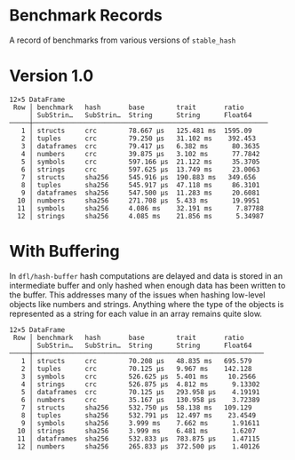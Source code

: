 # Benchmark Records

A record of benchmarks from various versions of `stable_hash`

# Version 1.0

```
12×5 DataFrame
 Row │ benchmark   hash       base        trait       ratio
     │ SubStrin…   SubStrin…  String      String      Float64
─────┼───────────────────────────────────────────────────────────
   1 │ structs     crc        78.667 μs   125.481 ms  1595.09
   2 │ tuples      crc        79.250 μs   31.102 ms    392.453
   3 │ dataframes  crc        79.417 μs   6.382 ms      80.3635
   4 │ numbers     crc        39.875 μs   3.102 ms      77.7842
   5 │ symbols     crc        597.166 μs  21.122 ms     35.3705
   6 │ strings     crc        597.625 μs  13.749 ms     23.0063
   7 │ structs     sha256     545.916 μs  190.883 ms   349.656
   8 │ tuples      sha256     545.917 μs  47.118 ms     86.3101
   9 │ dataframes  sha256     547.500 μs  11.283 ms     20.6081
  10 │ numbers     sha256     271.708 μs  5.433 ms      19.9951
  11 │ symbols     sha256     4.086 ms    32.191 ms      7.87788
  12 │ strings     sha256     4.085 ms    21.856 ms      5.34987
```

# With Buffering

In `dfl/hash-buffer` hash computations are delayed and data is stored in an intermediate
buffer and only hashed when enough data has been written to the buffer. This addresses
many of the issues when hashing low-level objects like numbers and strings. Anything
where the type of the objects is represented as a string for each value in an array
remains quite slow.

```
12×5 DataFrame
 Row │ benchmark   hash       base        trait       ratio     
     │ SubStrin…   SubStrin…  String      String      Float64   
─────┼──────────────────────────────────────────────────────────
   1 │ structs     crc        70.208 μs   48.835 ms   695.579
   2 │ tuples      crc        70.125 μs   9.967 ms    142.128
   3 │ symbols     crc        526.625 μs  5.401 ms     10.2566
   4 │ strings     crc        526.875 μs  4.812 ms      9.13302
   5 │ dataframes  crc        70.125 μs   293.958 μs    4.19191
   6 │ numbers     crc        35.167 μs   130.958 μs    3.72389
   7 │ structs     sha256     532.750 μs  58.138 ms   109.129
   8 │ tuples      sha256     532.791 μs  12.497 ms    23.4549
   9 │ symbols     sha256     3.999 ms    7.662 ms      1.91611
  10 │ strings     sha256     3.999 ms    6.481 ms      1.6207
  11 │ dataframes  sha256     532.833 μs  783.875 μs    1.47115
  12 │ numbers     sha256     265.833 μs  372.500 μs    1.40126
  ```
